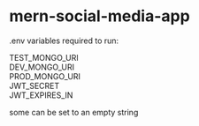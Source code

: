 # mern-social-media-app

.env variables required to run:<br />

TEST_MONGO_URI<br />
DEV_MONGO_URI<br />
PROD_MONGO_URI<br />
JWT_SECRET<br />
JWT_EXPIRES_IN<br />

some can be set to an empty string
